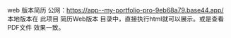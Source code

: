 web 版本简历
公网：https://app--my-portfolio-pro-9eb68a79.base44.app/
本地版本在 此项目 简历Web版本 目录中，直接执行html就可以展示。或是查看PDF文件 效果一致。
